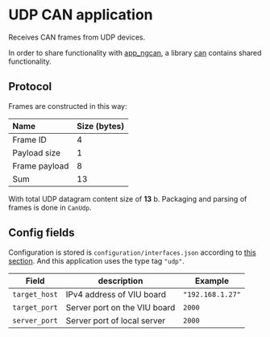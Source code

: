 # UDP CAN application
Receives CAN frames from UDP devices.

In order to share functionality with [app_ngcan](../app_ngcan), a library [can](../can) contains shared functionality.

## Protocol
Frames are constructed in this way:

| Name            | Size (bytes)|
|:----------------|:------------|
| Frame ID        | 4           |
| Payload size    | 1           |
| Frame payload   | 8           |
| Sum             | 13          |

With total UDP datagram content size of **13** b.
Packaging and parsing of frames is done in `CanUdp`.

## Config fields
Configuration is stored is `configuration/interfaces.json` according to [this section](/signal_server/apps/util/README.md#json-format).
And this application uses the type tag `"udp"`.

| Field            | description                          | Example          |
|------------------|--------------------------------------|------------------|
| `target_host`    | IPv4 address of VIU board            | `"192.168.1.27"` |
| `target_port`    | Server port on the VIU board         | `2000`           |
| `server_port`    | Server port of local server          | `2000`           |
